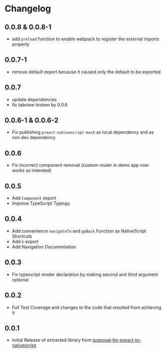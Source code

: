 # Changelog

## 0.0.8 & 0.0.8-1
- add `preload` function to enable webpack to register the external imports properly

## 0.0.7-1
- remove default export because it caused only the default to be exported

## 0.0.7
- update dependencies
- fix tabview broken by 0.0.6

## 0.0.6-1 & 0.0.6-2
- Fix publishing `preact-nativescript-mock` as local dependency and as non dev dependency

## 0.0.6
- Fix incorrect component removal (custom-router in demo app now works as intended)

## 0.0.5
- Add `Component` export
- Improve TypeScript Typings

## 0.0.4
- Add convenience `navigateTo` and `goBack` Function as NativeScript Shortcuts
- Add `h` export
- Add Navigation Documentation

## 0.0.3
- Fix typescript render declaration by making second and third argument optional

## 0.0.2
- Full Test Coverage and changes to the code that resulted from achieving it

## 0.0.1
- Initial Release of extracted library from [proposal-for-preact-to-nativescript](https://github.com/Hizoul/proposal-for-preact-to-nativescript)